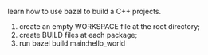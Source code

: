 learn how to use bazel to build a C++ projects.

1. create an empty WORKSPACE file at the root directory; 
2. create BUILD files at each package;
3. run 
    bazel build main:hello_world
